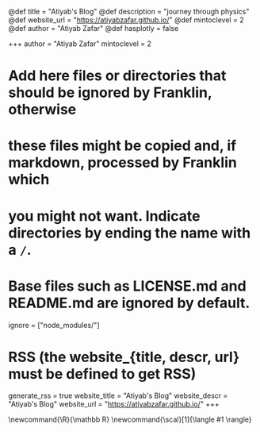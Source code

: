 <!--
Add here global page variables to use throughout your website.
-->

@def title = "Atiyab's Blog"
@def description = "journey through physics"
@def website_url = "https://atiyabzafar.github.io/"
@def mintoclevel = 2
@def author = "Atiyab Zafar"
@def hasplotly = false

+++
author = "Atiyab Zafar"
mintoclevel = 2

# Add here files or directories that should be ignored by Franklin, otherwise
# these files might be copied and, if markdown, processed by Franklin which
# you might not want. Indicate directories by ending the name with a `/`.
# Base files such as LICENSE.md and README.md are ignored by default.
ignore = ["node_modules/"]

# RSS (the website_{title, descr, url} must be defined to get RSS)
generate_rss = true
website_title = "Atiyab's Blog"
website_descr = "Atiyab's Blog"
website_url   = "https://atiyabzafar.github.io/"
+++

<!--
Add here global latex commands to use throughout your pages.
-->
\newcommand{\R}{\mathbb R}
\newcommand{\scal}[1]{\langle #1 \rangle}
